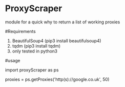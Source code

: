 # ProxyScraper
module for a quick why to return a list of working proxies

#Requirements
1. BeautifulSoup4 (pip3 install beautifulsoup4)
2. tqdm (pip3 install tqdm)
3. only tested in python3

#usage 

import proxyScraper as ps

proxies = ps.getProxies('http(s)://google.co.uk', 50)

